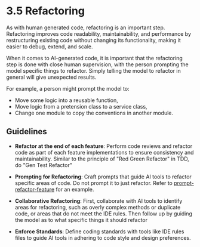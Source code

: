 # 3.5 Refactoring

As with human generated code, refactoring is an important step. Refactoring improves code readability, maintainability, and performance by restructuring existing code without changing its functionality, making it easier to debug, extend, and scale.

When it comes to AI-generated code, it is important that the refactoring step is done with close human supervision, with the person prompting the model specific things to refactor. Simply telling the model to refactor in general will give unexpected results.

For example, a person might prompt the model to:

- Move some logic into a reusable function,
- Move logic from a pretension class to a service class,
- Change one module to copy the conventions in another module.

## Guidelines

- **Refactor at the end of each feature**: Perform code reviews and refactor code as part of each feature implementations to ensure consistency and maintainability. Similar to the principle of "Red Green Refactor" in TDD, do "Gen Test Refactor"

- **Prompting for Refactoring**: Craft prompts that guide AI tools to refactor specific areas of code. Do not prompt it to just refactor.  Refer to [prompt-refactor-feature](../prompt-library/refactoring/prompt-refactor-feature.md) for an example.

- **Collaborative Refactoring**: First, collaborate with AI tools to identify areas for refactoring, such as overly complex methods or duplicate code, or areas that do not meet the IDE rules. Then follow up by guiding the model as to what specific things it should refactor 

- **Enforce Standards**: Define coding standards with tools like IDE rules files to guide AI tools in adhering to code style and design preferences.





 